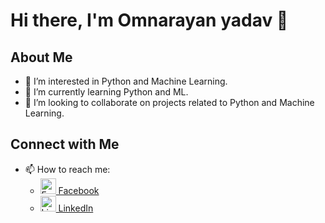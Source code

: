 # Hi there, I'm Omnarayan yadav 👋

## About Me
- 👀 I’m interested in Python and Machine Learning.
- 🌱 I’m currently learning Python and ML.
- 💞️ I’m looking to collaborate on projects related to Python and Machine Learning.

## Connect with Me
- 📫 How to reach me:
  - [<img src="https://img.icons8.com/fluent/48/000000/facebook-new.png" alt="Facebook" width="25" height="25"/> Facebook](https://www.facebook.com/omnarayan.yadav2001/)
  - [<img src="https://img.icons8.com/fluent/48/000000/linkedin.png" alt="LinkedIn" width="25" height="25"/> LinkedIn](https://www.linkedin.com/in/omnarayan-yadav-5b8917176)
